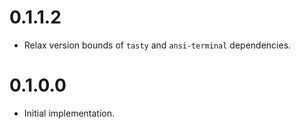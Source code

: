 # 0.1.1.2

- Relax version bounds of `tasty` and `ansi-terminal` dependencies.

# 0.1.0.0

- Initial implementation.
